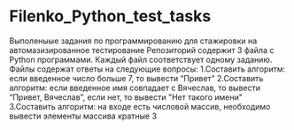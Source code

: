 # Filenko_Python_test_tasks
Выполеныые задания по программированию для стажировки на автомазизированное тестирование
Репозиторий содержит 3 файла с Python программами. Каждый файл соответствует одному заданию.
Файлы содержат ответы на следующие вопросы:
1.Составить алгоритм: если введенное число больше 7, то вывести “Привет”
2.Составить алгоритм: если введенное имя совпадает с Вячеслав, то вывести “Привет, Вячеслав”, если нет, то вывести "Нет такого имени"
3.Составить алгоритм: на входе есть числовой массив, необходимо вывести элементы массива кратные 3

